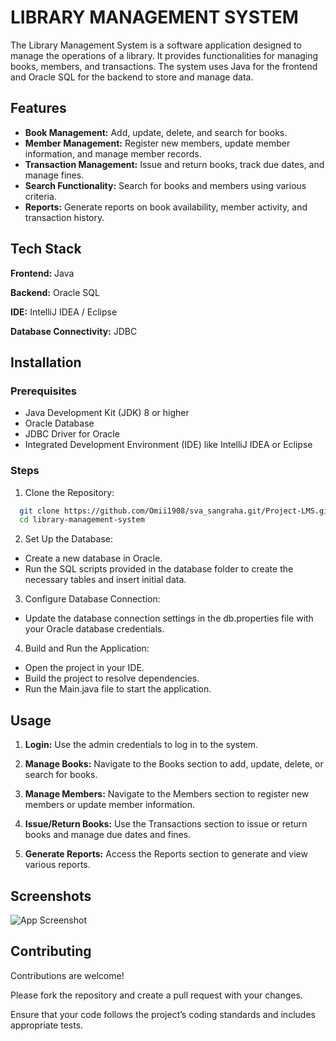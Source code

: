 
# LIBRARY MANAGEMENT SYSTEM

The Library Management System is a software application designed to manage the operations of a library. It provides functionalities for managing books, members, and transactions. The system uses Java for the frontend and Oracle SQL for the backend to store and manage data.


## Features

- **Book Management:** Add, update, delete, and search for books.
- **Member Management:** Register new members, update member information, and manage member records.
- **Transaction Management:** Issue and return books, track due dates, and manage fines.
- **Search Functionality:** Search for books and members using various criteria.
- **Reports:** Generate reports on book availability, member activity, and transaction history.


## Tech Stack

**Frontend:**  Java 

**Backend:**  Oracle SQL

**IDE:**  IntelliJ IDEA / Eclipse

**Database Connectivity:**  JDBC


## Installation

### Prerequisites

- Java Development Kit (JDK) 8 or higher
- Oracle Database
- JDBC Driver for Oracle
- Integrated Development Environment (IDE) like IntelliJ IDEA or Eclipse


### Steps

1. Clone the Repository:

```bash
  git clone https://github.com/Omii1908/sva_sangraha.git/Project-LMS.git
  cd library-management-system

```
2. Set Up the Database:

- Create a new database in Oracle.
- Run the SQL scripts provided in the database folder to create the necessary tables and insert initial data.

3. Configure Database Connection:

- Update the database connection settings in the db.properties file with your Oracle database credentials.


4. Build and Run the Application:

- Open the project in your IDE.
- Build the project to resolve dependencies.
- Run the Main.java file to start the application.


## Usage

1. **Login:** Use the admin credentials to log in to the system.

2. **Manage Books:** Navigate to the Books section to add, update, delete, or search for books.

3. **Manage Members:** Navigate to the Members section to register new members or update member information.

4. **Issue/Return Books:** Use the Transactions section to issue or return books and manage due dates and fines.

5. **Generate Reports:** Access the Reports section to generate and view various reports.


## Screenshots

![App Screenshot](https://via.placeholder.com/468x300?text=App+Screenshot+Here)


## Contributing

Contributions are welcome! 

Please fork the repository and create a pull request with your changes.

Ensure that your code follows the project’s coding standards and includes appropriate tests.